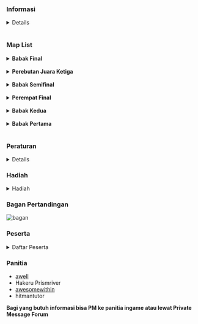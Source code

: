 ### Informasi
<details>
  
> **Umum**
> 
> 1.  Pertandingan di kompetisi ini adalah pertandingan 1 vs 1 antara 2 orang yang berpartisipasi.
> 2.  Target peserta adalah 32 peserta, dimana sistem pertandingan adalah sistem knock out.
> 3.  Jika pemain menang dalam suatu pertandingan, maka dia berhak untuk melanjutkan ke babak selanjutnya. Bila pemain kalah dalam suatu
> pertandingan, maka dia akan dieliminasi dari turnamen.

> **Waktu Pertandingan**  
> 
> 1.  **Waktu pertandingan dibuat sesuai dengan persetujuan antara kedua pemain yang akan bertanding, jadi yang menentukan waktu pertandingan
> adalah pemain, bukan panitia.**
> 2.  Bila sudah ada kesepakatan jadwal tanding antara dua pihak, maka jadwal pertandingan  **diberitahukan kepada panitia lewat post di
> thread ini atau PM ke panitia (ingame/forum).**
> 3.  Panitia yang resmi adalah yang ada di bawah, jika panitia tidak dapat dihubungi, harap menghubungi panitia lainnya.
> 4.  Jadwal pertandingan akan dilihat terlebih dahulu oleh panitia.
> 5.  Jadwal yang akan berlaku adalah jadwal yang telah disetujui oleh panitia.
> 6.  Pemain diperbolehkan mengganti waktu pertandingan maksimal satu hari sebelum hari pertandingan yang telah ditentukan sebelumnya jika
> kedua pemain dan panitia setuju untuk menggantinya.
> 7.  Perebutan juara ketiga dilaksanakan selama  **4 hari**, dimulai dari tanggal  **13 Januari 2012**  dan Final dilaksanakan selama  **4
> hari**, dimulai dari tanggal  **20 Januari 2012**


> **Pertandingan**  
> 
>		 1.  Panitia akan memberikan 10 list beatmap sekurang-kurangnya 5 hari sebelum babak pertandingan dimulai.
> 		 2.  Setiap pertandingan akan berlangsung di Multi.
>		 3.  Tipe Game adalah osu! Standard, Team Mode : Team VS, Win Condition : Score
>		 4.  Panitia akan membuat room tempat bertanding dan akan dikunci. Password akan diberikan pada kedua pemain lewat PM.
>		 5.  Setiap peserta wajib bersiap-siap 15 menit sebelum jadwal pertandingan yang telah dibuat.
>		 6.  Mod yang hanya boleh dipakai adalah No Video.
>		 7.  Map yang telah dimainkan tidak boleh dimainkan kembali dalam satu pertandingan tersebut.
>		 8.  Bila salah satu dari dua pemain Fail di suatu map, maka otomatis lawan dari pemain tersebut akan memenangkan map tersebut.
>		 9.  Panitia yang menjadi Wasit akan memberikan hasil pertandingan berupa Multiplayer History (contoh : http://osu.ppy.sh/mp/1743005) dan Screenshot tiap map.
>		 10.  Bila tidak ada panitia yang menjadi wasit, maka salah satu pemain diharapkan memberikan hasil pertandingan berupa Multiplayer History dan Screenshot tiap map di thread ini.

> **Babak Pertama (32 besar)**
> 
>		 1.  Setiap pemain memilih 1 beatmap sendiri.
>		 2.  Peserta yang berhak untuk lanjut ke babak berikutnya adalah pemain yang memenangkan skor di 2 beatmap. (cari 2 kemenangan).
>		 3.  Bila terjadi seri pada 2 map pertama, maka map ketiga adalah map yang telah dipilih oleh panitia untuk situasi draw.

>  **Babak Kedua (16 besar)** 
>
>		 1.  Setiap pemain memilih 1 beatmap sendiri.
>		 2.  Peserta yang berhak untuk lanjut ke babak berikutnya adalah pemain yang memenangkan skor di 2 beatmap. (cari 2 kemenangan).
>		 3.  Bila terjadi seri pada 2 map pertama, maka map ketiga adalah map yang telah dipilih oleh panitia untuk situasi draw.

>  **Perempat Final** 
> 
>		 1.  Setiap pemain memilih 1 beatmap sendiri.
>		 2.  Peserta yang berhak untuk lanjut ke babak berikutnya adalah pemain yang memenangkan skor di 2 beatmap. (cari 2 kemenangan).
>		 3.  Bila terjadi seri pada 2 map pertama, maka map ketiga adalah map yang telah dipilih oleh panitia untuk situasi draw.

>  **Semifinal** 
>
>		1.  Setiap pemain memilih 2 beatmap sendiri.
>		2.  Peserta yang berhak untuk lanjut ke babak berikutnya adalah pemain yang memenangkan skor di 3 beatmap. (cari 3 kemenangan).
>		3.  Bila terjadi seri pada 4 map pertama, maka map kelima adalah map yang telah dipilih oleh panitia untuk situasi draw.

>  **Perebutan Juara Ketiga** 
>
> 		1.  Setiap pemain memilih beatmap sendiri.
> 		2.  Peserta yang menjadi juara ketiga adalah pemain yang mencapai kemenangan sebesar 4 kali.
> 		3.  Bila terjadi seri pada skor 3-3, maka map penentu adalah map yang telah dipilih oleh panitia untuk situasi draw.

>  **Final** 
>
>		 1.  Setiap pemain memilih beatmap sendiri.
>		 2.  Peserta yang menjadi pemenang turnamen adalah pemain yang mencapai kemenangan sebesar 6 kali
>		 3.  Bila terjadi seri pada skor 5-5, maka map penentu adalah map yang telah dipilih oleh panitia untuk situasi draw.
</details>

<br>

### Map List

<details><summary><b>Babak Final</b></summary>

1.  [Shiraishi - Shinsekai [Insane]](http://osu.ppy.sh/b/83674)
2.  [Niko - Made of Fire [Oni]](http://osu.ppy.sh/b/40017)
3.  [Renard - Banned Forever [Nogard]](http://osu.ppy.sh/b/64267)
4.  [t+pazolite - chipscape [Ragnarok]](http://osu.ppy.sh/b/95382)
5.  [Kitsune^2 - Rainbow Tylenol [Hell]](http://osu.ppy.sh/b/72585)
6.  [07th Expansion - rog-limitation [Insane]](http://osu.ppy.sh/b/54581)
7.  [wa. remixed celas - Suishou-Sekai ~Fracture~ [Another]](http://osu.ppy.sh/b/96358)
8.  [Hatsune Miku - Homework Crisis [Let's Jump!!]](http://osu.ppy.sh/b/108021)
9.  [goreshit - MATZcore [Lolicore]](http://osu.ppy.sh/b/83975)
10.  [SOUND HOLIC - Earthquake Super Shock [0108]](http://osu.ppy.sh/b/120695)
11.  [Hatsune Miku - With a Dance Number [0108 style]](http://osu.ppy.sh/b/98415)
12.  [IOSYS - Marisa wa Taihen na Kanbu de Tomatte Ikimashita [Love]](http://osu.ppy.sh/b/39825)
13.  [Boots Randolph - Yakety Sax [Ridiculous]](http://osu.ppy.sh/b/63804)
14.  [Silver Forest - Tsurupettan [Hito's Insane]](http://osu.ppy.sh/b/19990)  
      
    Tie Breaker :
15.  [Susumu Hirasawa - SWITCHED-ON LOTUS [KIRBY Mix Deluxe]](http://osu.ppy.sh/b/58970)
</details>
<br>

<details><summary><b>Perebutan Juara Ketiga</b></summary>

1.  [Demetori - Emotional Skyscraper ~ World's End [Extra Stage]](http://osu.ppy.sh/b/53554)
2.  [Tachibana Miya - Miya to Tengoku to Jigoku [Hentai]](http://osu.ppy.sh/b/62269)
3.  [t+pazolite - Luv-Lab-Poison 22ate! [Xtreme]](http://osu.ppy.sh/b/38426)
4.  [Hatsune Miku - No,39 [0108 style]](http://osu.ppy.sh/b/110914)
5.  [Basshunter - Ievan Polkka Trance Remix [BeuKirby]](http://osu.ppy.sh/b/66246)
6.  [Comp - Gensou no Satellite [Extra]](http://osu.ppy.sh/b/63875)
7.  [Shounen Radio - neu [EX]](http://osu.ppy.sh/b/93893)
8.  [Nekomata Master - Byakuya Gentou [EX]](http://osu.ppy.sh/b/119375)
9.  [sampling masters MEGA - Chat! Chat! Chat! [ZFN's]](http://osu.ppy.sh/b/84485)
10.  [sasakure.UK - Jack-the-Ripper [JackHasCome!]](http://osu.ppy.sh/b/81560)
11.  [Seiryu - 3y3s [Another]](http://osu.ppy.sh/b/55437)
12.  [MiYAMO - Kapanet Nitori [saymun's Inflated]](http://osu.ppy.sh/b/59731)
13.  [IOSYS - Kanbu de Todomatte Sugu Tokeru ~ Kyouki no Udongein [Hard]](http://osu.ppy.sh/b/16266)
14.  [Kitsune^2 - He Has No Mittens [BD's Mittens]](http://osu.ppy.sh/b/71080)  
      
    Tie Breaker :
15.  [Susumu Hirasawa - Aurora 2 [KIRBY Mix]](http://osu.ppy.sh/b/49206)
</details>
<br>

<details><summary><b>Babak Semifinal</b></summary>

1.  [Demetori - Jehovah's YaHVeH [Lunatic]](http://osu.ppy.sh/b/38294)
2.  [Akita Neru - Gotya Gotya Uruse~! [Insane]](http://osu.ppy.sh/b/76638)
3.  [O-Life Japan - Yakujinsama no Couple Dance [Lunatic]](http://osu.ppy.sh/b/95954)
4.  [IOSYS - Captain Murasa's Ass Anchor [Ketsu Ankaa]](http://osu.ppy.sh/b/49866)
5.  [Eoin O' Broin - Deep Space [Another]](http://osu.ppy.sh/b/85550)
6.  [Evil Activities - Make a Wish [Insane]](http://osu.ppy.sh/b/70517)
7.  [07th Expansion - Final Answer [Insane]](http://osu.ppy.sh/b/88633)
8.  [yak_won - Lucid [Extra]](http://osu.ppy.sh/b/85852)
9.  [DJ YOSHITAKA - ALBIDA [Another]](http://osu.ppy.sh/b/80200)
10.  [Cait Sith - Schrodinger's Cat [EX]](http://osu.ppy.sh/b/117641)  
      
    Tie Breaker :
11.  [seiya-murai feat.ALT - Sumidagawa Karenka [Extra]](http://osu.ppy.sh/b/96095)
</details>
<br>

<details><summary><b>Perempat Final</b></summary>

1.  [DJ YOSHITAKA - FLOWER [Intense]](http://osu.ppy.sh/b/104635)
2.  [Sound Horizon - Raijin no Hidariude [Insane]](http://osu.ppy.sh/b/60089)
3.  [Hatsune Miku - Subarashii Sekai [S.S]](http://osu.ppy.sh/b/96351)
4.  [Hommarju feat. R.Cena - Chousai Kenbo Sengen [Insane]](http://osu.ppy.sh/b/99342)
5.  [COOL&CREATE - Rapid Ensemble [Insane]](http://osu.ppy.sh/b/49067)
6.  [DJ Fresh - Gold Dust [Insane]](http://osu.ppy.sh/b/93842)
7.  [sun3 - Higan Retour [Lunatic]](http://osu.ppy.sh/b/54373)
8.  [Infinite Stratos Cast - SUPER STREAM (TV Size) [Insane]](http://osu.ppy.sh/b/88899)
9.  [Nanamori-chu * Goraku-bu - My Pace de Ikimashou (TV Size) [Yuru YurI]](http://osu.ppy.sh/b/118343)
10.  [Suzaku - Anisakis -somatic mutation type "Forza" [Another]](http://osu.ppy.sh/b/56347)  
      
    Tie Breaker :
11.  [Kozato snow - Izayoi Sakura [Insane]](http://osu.ppy.sh/b/86352)
</details>
<br>

<details><summary><b>Babak Kedua</b></summary>

1. [Hatsune Miku - Nisoku Hokou [Insane]](http://osu.ppy.sh/b/74061)
2. [Hyadain - Hyadain no Kakakata Kataomoi-C (TV Size) [Insane]](http://osu.ppy.sh/b/95202)
3. [SYNC.ART's feat. Kaori Aihara - Absolute Demolition [Lunatic]](http://osu.ppy.sh/b/65019)
4. [Nobunaga - Shinkai Shoujo [Insane]](http://osu.ppy.sh/b/93680)
5. [Luca - Tsuioku no Sol [Insane]](http://osu.ppy.sh/b/67763)
6. [The Ready Set - Love Like Woe [Insane]](http://osu.ppy.sh/b/59778)
7. [Tenacious D - Classico [Insane]](http://osu.ppy.sh/b/87717)
8. [Forte Escape - End of the Moonlight [MXStyle]](http://osu.ppy.sh/b/66834)
9. [Tatsh - Xepher [HappyMiX]](http://osu.ppy.sh/b/26241)
10. [ave;new feat. Avenew Project - Lovely Angel!! [Angel Arrow]](http://osu.ppy.sh/b/75202)  
      
    Tie Breaker :
11. [Yellow Zebra - Orange Diz [gow's Insane]](http://osu.ppy.sh/b/73514)
</details>
<br>

<details><summary><b>Babak Pertama</b></summary>

1.  [Hatsune Miku - Ai Kotoba [Daisuki]](http://osu.ppy.sh/b/74275)
2.  [Counting Crows - Accidentally In Love [Hard]](http://osu.ppy.sh/b/75351)
3.  [Haru - Reach For The Moon, Immortal Smoke (Instrumental) [Hard]](http://osu.ppy.sh/b/31428)
4.  [Drop - Yunagi Rinne [Hard]](http://osu.ppy.sh/b/52899)
5.  [Nekomata Master - Goodbye Heaven [Hyper]](http://osu.ppy.sh/b/48927)
6.  [Galdeira - Almagest [Hyper]](http://osu.ppy.sh/b/75887)
7.  [ClariS - Connect (TV Size) [Hard]](http://osu.ppy.sh/b/85192)
8.  [HO-KAGO TEA TIME - Tenshi ni Fureta yo!! (TV Size) [Insane]](http://osu.ppy.sh/b/71576)
9.  [Planetboom - SuperSonic (Full Ver.) [HD]](http://osu.ppy.sh/b/81402)
10.  [07th Expansion - Sakutarou's Adventure [Uryuu~!]](http://osu.ppy.sh/b/95864)  
      
    Tie Breaker :
11.  [Tune Up! - Bounce (Nightcore Mix) [Hard]](http://osu.ppy.sh/b/82799)
</details>
<br>
  
### Peraturan

<details>

 - Pemain yang datang terlambat akan diberikan kompensasi waktu sebesar 10 menit dari jadwal pertandingan.
 -  Bila pemain tidak datang juga setelah 10 menit dari jadwal pertandingan, pemain tersebut akan dieliminasi dari turnamen (dianggap kalah).
 -  Penggunaan cheat/bot DILARANG.
 -  Peraturan yang ada bisa berubah tanpa pemberitahuan panitia (diusahakan diberitahukan terlebih dahulu).
 -  Pertandingan tidak bisa diulang kecuali terjadi disconnect.
 -  Bila lagu sudah berjalan 3/4 dan ada player yang disconnect (DC), maka pertandingan akan terus dilanjutkan.
 -  Bila lagu belum sampai 3/4 dan ada player yang disconnect (DC), maka map akan diulang.
 -  Setiap player mempunyai kesempatan disconnect (DC) sebesar 2 kali per lagu, bila lebih dari itu, hasil dari map yang saat itu dimainkan tetap berlaku (tidak ada pengulangan), jadi misalnya saat player DC untuk ketiga kalinya, total skor yang dipakai adalah total skor yang ada sebelum pemain tersebut DC.
 -  Peraturan yang ada bisa berubah tanpa pemberitahuan panitia (diusahakan diberitahukan terlebih dahulu).
 -  Keputusan panitia tidak dapat diganggu gugat 
</details>
  
### Hadiah

<details><summary>Hadiah</summary>
Juara 1 - osu! Supporter Tag 2 Bulan  
Juara 2 - osu! Supporter Tag 1 Bulan  
  
sponsored by ticon and intermu (yang menghilang karena copious)
</details>
  
  
### Bagan Pertandingan
![bagan](https://i.ppy.sh/8d9b445e9c30d3e1a8c78c1b9399aa8953c81a15/687474703a2f2f693338382e70686f746f6275636b65742e636f6d2f616c62756d732f6f6f3332312f466f72746558526f636b6d616e2f66696e616c2e6a7067)  
  
### Peserta

<details><summary>Daftar Peserta</summary>

1. Metamorfosis (Adhiim)  
2. gtrholic (Adrian)
3. lufi10 (Noza)
4. Moncexmon (Monic) 
5. [toradicted (tora)](http://osu.ppy.sh/u/toradicted)  
6. [Dielz7 (Videl)](http://osu.ppy.sh/u/Dielz7)  
7. selova (Ari)
8. XxKuroUsagixX (Nathania)
9. [Rey-volution (Rey)](http://osu.ppy.sh/u/rey-volution)  
10. [Nivalis (Zaki)](http://osu.ppy.sh/u/niva)  
11. [[R]edemptio[N] (Monty)](http://osu.ppy.sh/u/%5BR%5Dedemptio%5BN%5D)  
12. [Childofthesky (Alice)](http://osu.ppy.sh/u/Childofthesky)  
13. -Newbie- (Surya)
14. [Maya-kira (Aya)](http://osu.ppy.sh/u/Maya-kira)  
15. dNextGen (Aaron)
16. [cahcuy (Cahyadhi)](http://osu.ppy.sh/u/cahcuy)  
17. gatitoneku (Irfan)
18. [Drag00noid (Fai)](http://osu.ppy.sh/u/Drag00noid)  
19. Rei_Fan49 (Irfan)
20. [raxar (Abrar)](http://osu.ppy.sh/u/raxar)  
21. razorleaf (David)
22. [Miya (Miya)](http://osu.ppy.sh/u/Miya)  
23. [ChoronosLemoNzZ (Serly)](http://osu.ppy.sh/u/ChoronosLemoNzZ)  
24. [kireinahana (Reyhana)](http://osu.ppy.sh/u/kireinahana)  
25. [Sallad4ever (Dallas)](http://osu.ppy.sh/u/Sallad4ever)  
26. Index-San (Billy)
27. kmpyws 151108 (Kempiw)
28. xeqta (Mario)
29. [pacmanmania (Videtra)](http://osu.ppy.sh/u/pacmanmania)  
30. claraKS (Clara)
31. [Loncoz_Alexandria01 (Lucas)](http://osu.ppy.sh/u/Loncoz_Alexandria01)  
32. [hana_baenasikadeae (Hana)](http://osu.ppy.sh/u/hana_baenasikadeae) 

</details>

  
  
### Panitia
- [awell](http://osu.ppy.sh/u/awell)  
- Hakeru Prismriver
- [awesomewithin](http://osu.ppy.sh/u/awesomewithin)  
- hitmantutor
  
**Bagi yang butuh informasi bisa PM ke panitia ingame atau lewat Private Message Forum**

